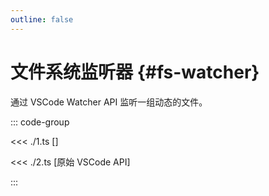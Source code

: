 ```yaml
---
outline: false
---
```


# 文件系统监听器 {#fs-watcher}

通过 VSCode Watcher API 监听一组动态的文件。

<ExampleFunctions :fns="[
  'useFsWatcher',
  'useCommands',
]" />

::: code-group

<<< ./1.ts [<ReactiveVscode2 />]

<<< ./2.ts [原始 VSCode API]

:::
